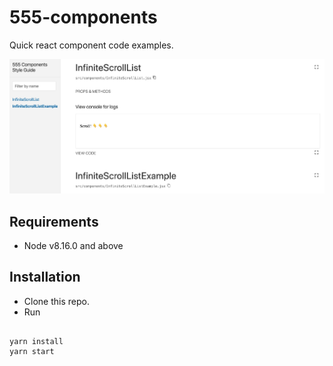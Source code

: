 # 555-components

Quick react component code examples.

<img src="docs/screenshot.jpg" />

## Requirements

- Node v8.16.0 and above

## Installation

- Clone this repo.
- Run

```

yarn install
yarn start

```
